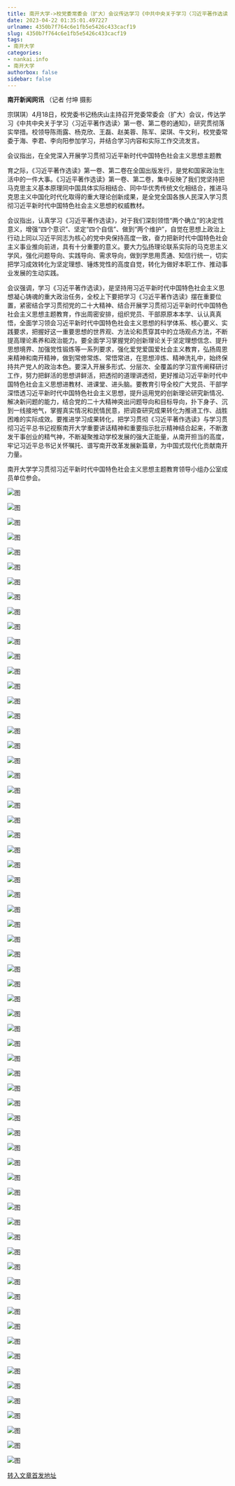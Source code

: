 ```yaml
---
title: 南开大学->校党委常委会（扩大）会议传达学习《中共中央关于学习〈习近平著作选读〉第一卷、第二卷的通知》 | nankai.info
date: 2023-04-22 01:35:01.497227
urlname: 4350b7f764c6e1fb5e5426c433cacf19
slug: 4350b7f764c6e1fb5e5426c433cacf19
tags: 
- 南开大学
categories:
- nankai.info
- 南开大学
authorbox: false
sidebar: false
---
```

**南开新闻网讯** （记者 付坤 摄影

宗琪琪）4月18日，校党委书记杨庆山主持召开党委常委会（扩大）会议，传达学习《中共中央关于学习〈习近平著作选读〉第一卷、第二卷的通知》，研究贯彻落实举措。校领导陈雨露、杨克欣、王磊、赵美蓉、陈军、梁琪、牛文利，校党委常委于海、李君、李向阳参加学习，并结合学习内容和实际工作交流发言。

会议指出，在全党深入开展学习贯彻习近平新时代中国特色社会主义思想主题教
<!--more-->
育之际，《习近平著作选读》第一卷、第二卷在全国出版发行，是党和国家政治生活中的一件大事。《习近平著作选读》第一卷、第二卷，集中反映了我们党坚持把马克思主义基本原理同中国具体实际相结合、同中华优秀传统文化相结合，推进马克思主义中国化时代化取得的重大理论创新成果，是全党全国各族人民深入学习贯彻习近平新时代中国特色社会主义思想的权威教材。

会议指出，认真学习《习近平著作选读》，对于我们深刻领悟“两个确立”的决定性意义，增强“四个意识”、坚定“四个自信”、做到“两个维护”，自觉在思想上政治上行动上同以习近平同志为核心的党中央保持高度一致，奋力把新时代中国特色社会主义事业推向前进，具有十分重要的意义。要大力弘扬理论联系实际的马克思主义学风，强化问题导向、实践导向、需求导向，做到学思用贯通、知信行统一，切实把学习成效转化为坚定理想、锤炼党性的高度自觉，转化为做好本职工作、推动事业发展的生动实践。

会议强调，学习《习近平著作选读》，是坚持用习近平新时代中国特色社会主义思想凝心铸魂的重大政治任务，全校上下要把学习《习近平著作选读》摆在重要位置，紧密结合学习贯彻党的二十大精神、结合开展学习贯彻习近平新时代中国特色社会主义思想主题教育，作出周密安排，组织党员、干部原原本本学、认认真真悟，全面学习领会习近平新时代中国特色社会主义思想的科学体系、核心要义、实践要求，把握好这一重要思想的世界观、方法论和贯穿其中的立场观点方法，不断提高理论素养和政治能力。要全面学习掌握党的创新理论关于坚定理想信念、提升思想境界、加强党性锻炼等一系列要求，强化爱党爱国爱社会主义教育，弘扬周恩来精神和南开精神，做到常修常炼、常悟常进，在思想淬炼、精神洗礼中，始终保持共产党人的政治本色。要深入开展多形式、分层次、全覆盖的学习宣传阐释研讨工作，努力把鲜活的思想讲鲜活，把透彻的道理讲透彻，更好推动习近平新时代中国特色社会主义思想进教材、进课堂、进头脑。要教育引导全校广大党员、干部学深悟透习近平新时代中国特色社会主义思想，提升运用党的创新理论研究新情况、解决新问题的能力，结合党的二十大精神突出问题导向和目标导向，扑下身子、沉到一线接地气，掌握真实情况和民情民意，把调查研究成果转化为推进工作、战胜困难的实际成效。要推进学习成果转化，把学习贯彻《习近平著作选读》与学习贯彻习近平总书记视察南开大学重要讲话精神和重要指示批示精神结合起来，不断激发干事创业的精气神，不断凝聚推动学校发展的强大正能量，从南开担当的高度，牢记习近平总书记关怀嘱托、谱写南开改革发展新篇章，为中国式现代化贡献南开力量。

南开大学学习贯彻习近平新时代中国特色社会主义思想主题教育领导小组办公室成员单位参会。

![图](http://news.nankai.edu.cn/ywsd/system/2023/04/19/g)

![图](http://news.nankai.edu.cn/ywsd/system/2023/04/19/p)

![图](http://news.nankai.edu.cn/ywsd/system/2023/04/19/j)

![图](http://news.nankai.edu.cn/ywsd/system/2023/04/19/)

![图](http://news.nankai.edu.cn/ywsd/system/2023/04/19/2)

![图](http://news.nankai.edu.cn/ywsd/system/2023/04/19/1)

![图](http://news.nankai.edu.cn/ywsd/system/2023/04/19/5)

![图](http://news.nankai.edu.cn/ywsd/system/2023/04/19/0)

![图](http://news.nankai.edu.cn/ywsd/system/2023/04/19/1)

![图](http://news.nankai.edu.cn/ywsd/system/2023/04/19/d)

![图](http://news.nankai.edu.cn/ywsd/system/2023/04/19/1)

![图](http://news.nankai.edu.cn/ywsd/system/2023/04/19/5)

![图](http://news.nankai.edu.cn/ywsd/system/2023/04/19/_)

![图](http://news.nankai.edu.cn/ywsd/system/2023/04/19/0)

![图](http://news.nankai.edu.cn/ywsd/system/2023/04/19/7)

![图](http://news.nankai.edu.cn/ywsd/system/2023/04/19/5)

![图](http://news.nankai.edu.cn/ywsd/system/2023/04/19/1)

![图](http://news.nankai.edu.cn/ywsd/system/2023/04/19/5)

![图](http://news.nankai.edu.cn/ywsd/system/2023/04/19/0)

![图](http://news.nankai.edu.cn/ywsd/system/2023/04/19/0)

![图](http://news.nankai.edu.cn/ywsd/system/2023/04/19/0)

![图](http://news.nankai.edu.cn/ywsd/system/2023/04/19/3)

![图](http://news.nankai.edu.cn/ywsd/system/2023/04/19/0)

![图](http://news.nankai.edu.cn/ywsd/system/2023/04/19/0)

![图](http://news.nankai.edu.cn/)

![图](http://news.nankai.edu.cn/ywsd/system/2023/04/19/5)

![图](http://news.nankai.edu.cn/ywsd/system/2023/04/19/1)

![图](http://news.nankai.edu.cn/ywsd/system/2023/04/19/5)

![图](http://news.nankai.edu.cn/)

![图](http://news.nankai.edu.cn/ywsd/system/2023/04/19/0)

![图](http://news.nankai.edu.cn/ywsd/system/2023/04/19/0)

![图](http://news.nankai.edu.cn/ywsd/system/2023/04/19/0)

![图](http://news.nankai.edu.cn/)

![图](http://news.nankai.edu.cn/ywsd/system/2023/04/19/3)

![图](http://news.nankai.edu.cn/ywsd/system/2023/04/19/0)

![图](http://news.nankai.edu.cn/ywsd/system/2023/04/19/0)

![图](http://news.nankai.edu.cn/)

![图](http://news.nankai.edu.cn/ywsd/system/2023/04/19/c)

![图](http://news.nankai.edu.cn/ywsd/system/2023/04/19/i)

![图](http://news.nankai.edu.cn/ywsd/system/2023/04/19/p)

![图](http://news.nankai.edu.cn/)

![图](http://news.nankai.edu.cn/ywsd/system/2023/04/19/n)

![图](http://news.nankai.edu.cn/ywsd/system/2023/04/19/c)

![图](http://news.nankai.edu.cn/ywsd/system/2023/04/19/)

![图](http://news.nankai.edu.cn/ywsd/system/2023/04/19/u)

![图](http://news.nankai.edu.cn/ywsd/system/2023/04/19/d)

![图](http://news.nankai.edu.cn/ywsd/system/2023/04/19/e)

![图](http://news.nankai.edu.cn/ywsd/system/2023/04/19/)

![图](http://news.nankai.edu.cn/ywsd/system/2023/04/19/i)

![图](http://news.nankai.edu.cn/ywsd/system/2023/04/19/a)

![图](http://news.nankai.edu.cn/ywsd/system/2023/04/19/k)

![图](http://news.nankai.edu.cn/ywsd/system/2023/04/19/n)

![图](http://news.nankai.edu.cn/ywsd/system/2023/04/19/a)

![图](http://news.nankai.edu.cn/ywsd/system/2023/04/19/n)

![图](http://news.nankai.edu.cn/ywsd/system/2023/04/19/)

![图](http://news.nankai.edu.cn/ywsd/system/2023/04/19/s)

![图](http://news.nankai.edu.cn/ywsd/system/2023/04/19/w)

![图](http://news.nankai.edu.cn/ywsd/system/2023/04/19/e)

![图](http://news.nankai.edu.cn/ywsd/system/2023/04/19/n)

![图](http://news.nankai.edu.cn/)

![图](http://news.nankai.edu.cn/)

![图](http://news.nankai.edu.cn/ywsd/system/2023/04/19/:)

![图](http://news.nankai.edu.cn/ywsd/system/2023/04/19/p)

![图](http://news.nankai.edu.cn/ywsd/system/2023/04/19/t)

![图](http://news.nankai.edu.cn/ywsd/system/2023/04/19/t)

![图](http://news.nankai.edu.cn/ywsd/system/2023/04/19/h)

[转入文章首发地址](http://news.nankai.edu.cn/ywsd/system/2023/04/19/030055550.shtml)